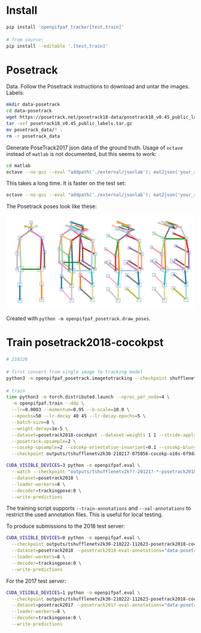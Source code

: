 # Install

```sh
pip install 'openpifpaf_tracker[test,train]'

# from source:
pip install --editable '.[test,train]'
```

# Posetrack

Data. Follow the Posetrack instructions to download and untar the images.
Labels:

```sh
mkdir data-posetrack
cd data-posetrack
wget https://posetrack.net/posetrack18-data/posetrack18_v0.45_public_labels.tar.gz
tar -xvf posetrack18_v0.45_public_labels.tar.gz
mv posetrack_data/* .
rm -r posetrack_data
```

Generate PoseTrack2017 json data of the ground truth.
Usage of `octave` instead of `matlab` is not documented, but this seems to work:

```sh
cd matlab
octave --no-gui --eval "addpath('./external/jsonlab'); mat2json('your_relative_path/data-posetrack2017/annotations/val/'); quit"
```

This takes a long time. It is faster on the test set:

```sh
octave --no-gui --eval "addpath('./external/jsonlab'); mat2json('your_relative_path/data-posetrack2017/annotations/test/'); quit"
```

The Posetrack poses look like these:

![poses](docs/skeleton_overview.png)

Created with `python -m openpifpaf_posetrack.draw_poses`.


# Train posetrack2018-cocokpst

```sh
# 210226

# first convert from single image to tracking model
python3 -m openpifpaf_posetrack.imagetotracking --checkpoint shufflenetv2k30

# train
time python3 -m torch.distributed.launch --nproc_per_node=4 \
  -m openpifpaf.train --ddp \
  --lr=0.0003 --momentum=0.95 --b-scale=10.0 \
  --epochs=50 --lr-decay 40 45 --lr-decay-epochs=5 \
  --batch-size=8 \
  --weight-decay=1e-5 \
  --dataset=posetrack2018-cocokpst --dataset-weights 1 1 --stride-apply=2 \
  --posetrack-upsample=2 \
  --cocokp-upsample=2 --cocokp-orientation-invariant=0.1 --cocokp-blur=0.1 \
  --checkpoint outputs/tshufflenetv2k30-210217-075056-cocokp-o10s-6f9daa84.pkl
```

```sh
CUDA_VISIBLE_DEVICES=3 python -m openpifpaf.eval \
  --watch --checkpoint "outputs/tshufflenetv2k??-20121?-*-posetrack2018-*.pkl.epoch??[0,5]" \
  --dataset=posetrack2018 \
  --loader-workers=8 \
  --decoder=trackingpose:0 \
  --write-predictions
```

The training script supports ``--train-annotations`` and ``--val-annotations``
to restrict the used annotation files. This is useful for local testing.

To produce submissions to the 2018 test server:

```sh
CUDA_VISIBLE_DEVICES=0 python -m openpifpaf.eval \
  --checkpoint outputs/tshufflenetv2k30-210222-112623-posetrack2018-cocokpst-o10-123ec670.pkl \
  --dataset=posetrack2018 --posetrack2018-eval-annotations="data-posetrack2018/annotations/test/*.json" \
  --loader-workers=8 \
  --decoder=trackingpose:0 \
  --write-predictions
```

For the 2017 test server:

```sh
CUDA_VISIBLE_DEVICES=1 python -m openpifpaf.eval \
  --checkpoint outputs/tshufflenetv2k30-210222-112623-posetrack2018-cocokpst-o10-123ec670.pkl \
  --dataset=posetrack2017 --posetrack2017-eval-annotations="data-posetrack2017/annotations/test/*.json" \
  --loader-workers=8 \
  --decoder=trackingpose:0 \
  --write-predictions
```

